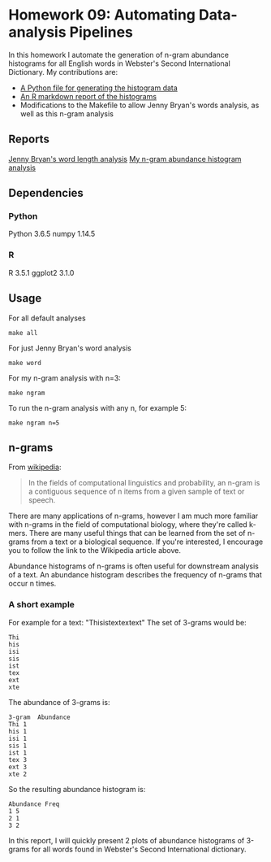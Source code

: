 # Homework 09: Automating Data-analysis Pipelines

In this homework I automate the generation of n-gram abundance histograms for all English words in Webster's Second International Dictionary. My contributions are:
* [A Python file for generating the histogram data](https://github.com/STAT545-UBC-students/hw09-emreerhan/blob/master/ngram-histogram.py)
* [An R markdown report of the histograms](https://github.com/STAT545-UBC-students/hw09-emreerhan/blob/master/ngram-report.Rmd)
* Modifications to the Makefile to allow Jenny Bryan's words analysis, as well as this n-gram analysis

## Reports

[Jenny Bryan's word length analysis](https://github.com/STAT545-UBC-students/hw09-emreerhan/blob/master/word-report.md)
[My n-gram abundance histogram analysis](https://github.com/STAT545-UBC-students/hw09-emreerhan/blob/master/ngram-report.md)

## Dependencies

### Python
Python 3.6.5
numpy 1.14.5

### R
R 3.5.1
ggplot2 3.1.0

## Usage

For all default analyses

```
make all
```

For just Jenny Bryan's word analysis

```
make word
```

For my n-gram analysis with n=3:

```
make ngram
```

To run the n-gram analysis with any n, for example 5:

```
make ngram n=5
```

## n-grams

From [wikipedia](https://en.wikipedia.org/wiki/N-gram):

> In the fields of computational linguistics and probability, an n-gram is a contiguous sequence of n items from a given sample of text or speech.

There are many applications of n-grams, however I am much more familiar with n-grams in the field of computational biology, where they're called k-mers. There are many useful things that can be learned from the set of n-grams from a text or a biological sequence. If you're interested, I encourage you to follow the link to the Wikipedia article above.

Abundance histograms of n-grams is often useful for downstream analysis of a text. An abundance histogram describes the frequency of n-grams that occur n times.

### A short example

For example for a text: "Thisistextextext" The set of 3-grams would be:

```
Thi
his
isi
sis
ist
tex
ext
xte
```
The abundance of 3-grams is:

```
3-gram  Abundance
Thi 1
his 1
isi 1
sis 1
ist 1
tex 3
ext 3
xte 2
```

So the resulting abundance histogram is:
```
Abundance Freq
1 5
2 1
3 2
```

In this report, I will quickly present 2 plots of abundance histograms of 3-grams for all words found in Webster's Second International dictionary.

